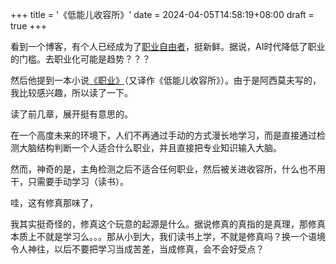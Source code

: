 +++
title = '《低能儿收容所》'
date = 2024-04-05T14:58:19+08:00
draft = true
+++

看到一个博客，有个人已经成为了[职业自由者](https://yixiuer.me/aphorism/prefession-free/)，挺新鲜。据说，AI时代降低了职业的门槛。去职业化可能是趋势？？？

然后他提到一本小说[《职业》](https://telegra.ph/isaac-asimov-profession-1-01-30)（又译作《低能儿收容所》）。由于是阿西莫夫写的，我比较感兴趣，所以读了一下。

读了前几章，展开挺有意思的。

在一个高度未来的环境下，人们不再通过手动的方式漫长地学习，而是直接通过检测大脑结构判断一个人适合什么职业，并且直接把专业知识输入大脑。

然而，神奇的是，主角检测之后不适合任何职业，然后被关进收容所，什么也不用干，只需要手动学习（读书）。

哇，这有修真那味了，

我其实挺奇怪的，修真这个玩意的起源是什么。据说修真的真指的是真理，那修真本质上不就是学习么。。。那从小到大，我们读书上学，不就是修真吗？换一个语境令人神往，以后不要把学习当成苦差，当成修真，会不会好受点？

